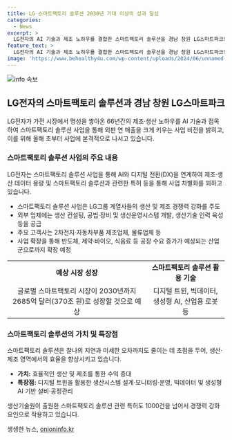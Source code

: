 ```yaml
---
title: LG 스마트팩토리 솔루션 2030년 기대 이상의 성과 달성
categories:
  - News
excerpt: >
  LG전자의 AI 기술과 제조 노하우를 결합한 스마트팩토리 솔루션을 경남 창원 LG스마트파크의 냉장고 생산 라인에서 성공적으로 적용한 사례 소개. LG전자의 생산 기술원을 중심으로 스마트팩토리 솔루션 사업을 시작하며, 외부 업체뿐만 아니라 LG그룹 계열사들과 관련 산업군으로 사업을 확장하고 있는 것으로 전해졌다. 이를 통해 2030년까지 매출을 조 단위로 키우고, 글로벌 스마트팩토리 시장에서 선도적인 역할을 하고자 한다는 계획이다. LG전자의 스마트팩토리 솔루션은 찰나의 지연과 미세한 오차까지도 줄이는데 초점을 맞춰, 생산·제조 영역에서의 효율을 극대화하고 있다.
feature_text: >
  LG전자의 AI 기술과 제조 노하우를 결합한 스마트팩토리 솔루션을 경남 창원 LG스마트파크의 냉장고 생산 라인에서 성공적으로 적용한 사례 소개. LG전자의 생산 기술원을 중심으로 스마트팩토리 솔루션 사업을 시작하며, 외부 업체뿐만 아니라 LG그룹 계열사들과 관련 산업군으로 사업을 확장하고 있는 것으로 전해졌다. 이를 통해 2030년까지 매출을 조 단위로 키우고, 글로벌 스마트팩토리 시장에서 선도적인 역할을 하고자 한다는 계획이다. LG전자의 스마트팩토리 솔루션은 찰나의 지연과 미세한 오차까지도 줄이는데 초점을 맞춰, 생산·제조 영역에서의 효율을 극대화하고 있다.
image: 'https://www.behealthy4u.com/wp-content/uploads/2024/06/unnamed-file.png'
---
```


<p><img src="https://www.behealthy4u.com/wp-content/uploads/2024/06/unnamed-file.png" alt="info 속보" /></p>

<h2 data-ke-size="size26">LG전자의 스마트팩토리 솔루션과 경남 창원 LG스마트파크</h2>

<p data-ke-size="size16">LG전자가 가전 시장에서 명성을 쌓아온 66년간의 제조·생산 노하우를 AI 기술과 접목하여 스마트팩토리 솔루션 사업을 통해 외판 연 매출을 크게 키우는 사업 비전을 밝히고, 이를 위해 올해 초부터 사업에 본격적으로 나서고 있습니다.</p>

<h3>스마트팩토리 솔루션 사업의 주요 내용</h3>

<p data-ke-size="size16">LG전자는 스마트팩토리 솔루션 사업을 통해 AI와 디지털 전환(DX)을 연계하여 제조·생산 데이터 용량 및 스마트팩토리 솔루션과 관련한 특허 등을 통해 사업 차별화를 꾀하고 있습니다.</p>

<ul>
  <li>스마트팩토리 솔루션 사업은 LG그룹 계열사들의 생산 및 제조 경쟁력 강화를 주도</li>
  <li>외부 업체에는 생산 컨설팅, 공법·장비 및 생산운영시스템 개발, 생산기술 인력 육성 등을 공급</li>
  <li>주요 고객사는 2차전지·자동차부품 제조업체, 물류업체 등</li>
  <li>사업 확장을 통해 반도체, 제약·바이오, 식음료 등 공장 수요 증가가 예상되는 산업군으로까지 확장 예정</li>
</ul>

<table>
  <tr>
    <td style="text-align: center; height: 17px;"><b>예상 시장 성장</b></td>
    <td style="text-align: center; height: 17px;"><b>스마트팩토리 솔루션 활용 기술</b></td>
  </tr>
  <tr>
    <td style="text-align: center; height: 17px;">글로벌 스마트팩토리 시장이 2030년까지 2685억 달러(370조 원)로 성장할 것으로 예상</td>
    <td style="text-align: center; height: 17px;">디지털 트윈, 빅데이터, 생성형 AI, 산업용 로봇 등</td>
  </tr>
</table>

<h3>스마트팩토리 솔루션의 가치 및 특장점</h3>

<p data-ke-size="size16">스마트팩토리 솔루션은 찰나의 지연과 미세한 오차까지도 줄이는 데 초점을 두어, 생산·제조 영역에서의 효율을 향상시키고 있습니다.</p>

<ul>
  <li><b>가치:</b> 효율적인 생산 및 제조를 통한 수익 증대</li>
  <li><b>특장점:</b> 디지털 트윈을 활용한 생산시스템 설계·모니터링·운영, 빅데이터 및 생성형 AI 기반 설비·공정관리</li>
</ul>

<p data-ke-size="size16">생산기술원이 출원한 스마트팩토리 솔루션 관련 특허도 1000건을 넘어서 경쟁력 강화 요인으로 작용하고 있습니다.</p>
생생한 뉴스, <a href="https://onioninfo.kr" rel="dofollow">onioninfo.kr</a>



